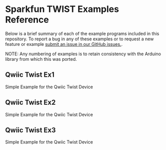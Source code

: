 # Sparkfun TWIST Examples Reference
Below is a brief summary of each of the example programs included in this repository. To report a bug in any of these examples or to request a new feature or example [submit an issue in our GitHub issues.](https://github.com/sparkfun/qwiic_twist_py/issues). 

NOTE: Any numbering of examples is to retain consistency with the Arduino library from which this was ported. 

## Qwiic Twist Ex1
Simple Example for the Qwiic Twist Device

## Qwiic Twist Ex2
Simple Example for the Qwiic Twist Device

## Qwiic Twist Ex3
Simple Example for the Qwiic Twist Device


